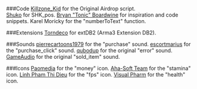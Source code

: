 ###Code
[Killzone_Kid](http://killzonekid.com/arma-scripting-tutorials-epic-armour-drop/) for the Original Airdrop script.  
[Shuko](http://forums.bistudio.com/showthread.php?t=89376) for SHK_pos.
[Bryan "Tonic" Boardwine](http://www.tonic.pw/) for inspiration and code snippets.
Karel Moricky for the "numberToText" function.

###Extensions
[Torndeco](https://github.com/Torndeco/extDB2) for extDB2 (Arma3 Extension DB2).

###Sounds
[pierrecartoons1979](https://www.freesound.org/people/pierrecartoons1979/sounds/90121/) for the "purchase" sound.
[escortmarius](https://www.freesound.org/people/escortmarius/sounds/138096/) for the "purchase_click" sound.
[qubodup](https://www.freesound.org/people/qubodup/sounds/140773/) for the original "error" sound.
[GameAudio](https://www.freesound.org/people/GameAudio/sounds/220176/) for the original "sold_item" sound.

###Icons
[Paomedia](https://www.iconfinder.com/icons/299107/money_icon) for the "money" icon.
[Aha-Soft Team](https://www.iconfinder.com/icons/328013/america_online_aol_run_icon) for the "stamina" icon.
[Linh Pham Thi Dieu](https://www.iconfinder.com/icons/283941/camera_device_recorder_video_icon) for the "fps" icon.
[Visual Pharm](https://icons8.com/) for the "health" icon.